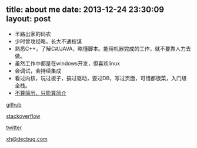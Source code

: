 title: about me
date: 2013-12-24 23:30:09
layout: post
---
- 半路出家的码农
- 少时曾攻经略，长大不通权谋
- 熟悉C++，了解C#/JAVA，略懂脚本。能用机器完成的工作，就不要靠人力去做。
- 虽然工作中都是在windows开发，但喜欢linux
- 会调试，会持续集成
- 看过内核，玩过板子，搞过驱动，耍过DB，写过页面，可惜都很菜，入门级全栈。
- [不算简历，只能算简介](http://codejuan.github.io/resume/)



[github](https://github.com/CodeJuan)

[stackoverflow](http://stackoverflow.com/users/2763396/codejuan)

[twitter](http://twitter.com/decbug)

[xh@decbug.com](mailto:xh@decbug.com)

